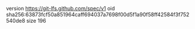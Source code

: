 version https://git-lfs.github.com/spec/v1
oid sha256:63873fcf50a851964caff694037a7698f00d5f1a90f58ff42584f3f752540de8
size 196
